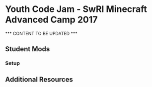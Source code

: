 # Youth Code Jam - SwRI Minecraft Advanced Camp 2017

*** CONTENT TO BE UPDATED ***

## Student Mods


### Setup



## Additional Resources


